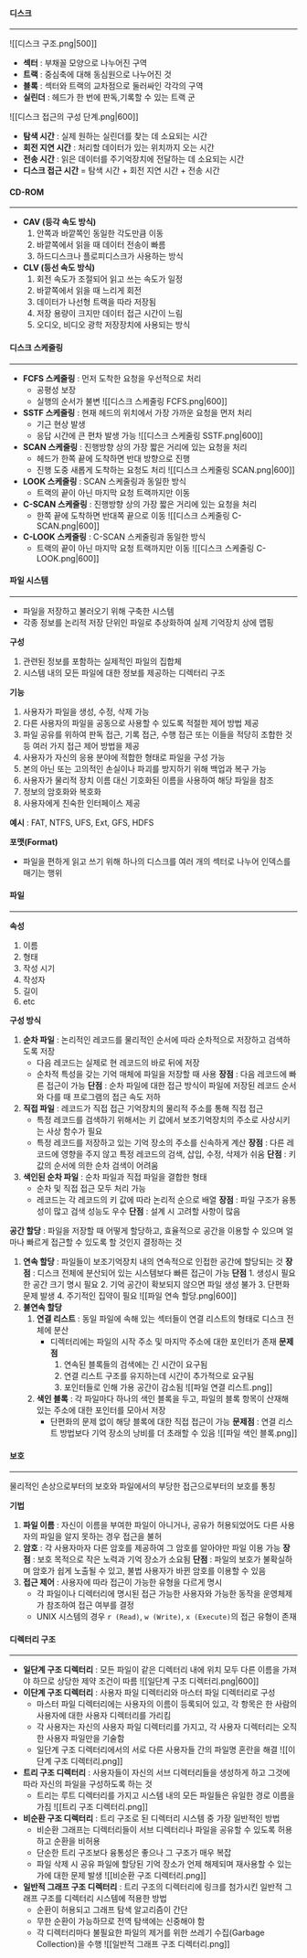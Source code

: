 #### 디스크
---
![[디스크 구조.png|500]]
- **섹터** : 부채꼴 모양으로 나누어진 구역
- **트랙** : 중심축에 대해 동심원으로 나누어진 것
- **블록** : 섹터와 트랙의 교차점으로 둘러싸인 각각의 구역
- **실린더** : 헤드가 한 번에 판독,기록할 수 있는 트랙 군

![[디스크 접근의 구성 단계.png|600]]
- **탐색 시간** : 실제 원하는 실린더를 찾는 데 소요되는 시간
- **회전 지연 시간** : 처리할 데이터가 있는 위치까지 오는 시간
- **전송 시간** : 읽은 데이터를 주기억장치에 전달하는 데 소요되는 시간
- **디스크 접근 시간** = 탐색 시간 + 회전 지연 시간 + 전송 시간

#### CD-ROM
---
- **CAV (등각 속도 방식)**
	1. 안쪽과 바깥쪽인 동일한 각도만큼 이동
	2. 바깥쪽에서 읽을 때 데이터 전송이 빠름
	3. 하드디스크나 플로피디스크가 사용하는 방식
- **CLV (등선 속도 방식)**
	1. 회전 속도가 조절되어 읽고 쓰는 속도가 일정
	2. 바깥쪽에서 읽을 때 느리게 회전
	3. 데이터가 나선형 트랙을 따라 저장됨
	4. 저장 용량이 크지만 데이터 접근 시간이 느림
	5. 오디오, 비디오 광학 저장장치에 사용되는 방식

#### 디스크 스케줄링
---
- **FCFS 스케줄링** : 먼저 도착한 요청을 우선적으로 처리
	- 공평성 보장
	- 실행의 순서가 불변
	![[디스크 스케줄링 FCFS.png|600]]
- **SSTF 스케줄링** : 현재 헤드의 위치에서 가장 가까운 요청을 먼저 처리
	- 기근 현상 발생
	- 응답 시간에 큰 편차 발생 가능
	![[디스크 스케줄링 SSTF.png|600]]
- **SCAN 스케줄링** : 진행방향 상의 가장 짧은 거리에 있는 요청을 처리
	- 헤드가 한쪽 끝에 도착하면 반대 방향으로 진행
	- 진행 도중 새롭게 도착하는 요청도 처리
	![[디스크 스케줄링 SCAN.png|600]]
- **LOOK 스케줄링** : SCAN 스케줄링과 동일한 방식
	- 트랙의 끝이 아닌 마지막 요청 트랙까지만 이동
- **C-SCAN 스케줄링** : 진행방향 상의 가장 짧은 거리에 있는 요청을 처리
	- 한쪽 끝에 도착하면 반대쪽 끝으로 이동
	![[디스크 스케줄링 C-SCAN.png|600]]
- **C-LOOK 스케줄링** : C-SCAN 스케줄링과 동일한 방식
	- 트랙의 끝이 아닌 마지막 요청 트랙까지만 이동
	![[디스크 스케줄링 C-LOOK.png|600]]

#### 파일 시스템
---
- 파일을 저장하고 불러오기 위해 구축한 시스템
- 각종 정보를 논리적 저장 단위인 파일로 추상화하여 실제 기억장치 상에 맵핑

**구성**
1. 관련된 정보를 포함하는 실제적인 파일의 집합체
2. 시스템 내의 모든 파일에 대한 정보를 제공하는 디렉터리 구조

**기능**
1. 사용자가 파일을 생성, 수정, 삭제 가능
2. 다른 사용자의 파일을 공동으로 사용할 수 있도록 적절한 제어 방법 제공
3. 파일 공유를 위하여 판독 접근, 기록 접근, 수행 접근 또는 이들을 적당히 조합한 것 등 여러 가지 접근 제어 방법을 제공
4. 사용자가 자신의 응용 분야에 적합한 형태로 파일을 구성 가능
5. 본의 아닌 또는 고의적인 손실이나 파괴를 방지하기 위해 백업과 복구 가능
6. 사용자가 물리적 장치 이름 대신 기호화된 이름을 사용하여 해당 파일을 참조
7. 정보의 암호화와 복호화
8. 사용자에게 친숙한 인터페이스 제공

**예시** : FAT, NTFS, UFS, Ext, GFS, HDFS

**포맷(Format)**
- 파일을 편하게 읽고 쓰기 위해 하나의 디스크를 여러 개의 섹터로 나누어 인덱스를 매기는 행위

#### 파일
---
**속성**
1. 이름
2. 형태
3. 작성 시기
4. 작성자
5. 길이
6. etc

**구성 방식**
1. **순차 파일** : 논리적인 레코드를 물리적인 순서에 따라 순차적으로 저장하고 검색하도록 저장
	- 다음 레코드는 실제로 현 레코드의 바로 뒤에 저장
	- 순차적 특성을 갖는 기억 매체에 파일을 저장할 때 사용
	**장점** : 다음 레코드에 빠른 접근이 가능
	**단점** : 순차 파일에 대한 접근 방식이 파일에 저장된 레코드 순서와 다를 때 프로그램의 접근 속도 저하
2. **직접 파일** : 레코드가 직접 접근 기억장치의 물리적 주소를 통해 직접 접근
	- 특정 레코드를 검색하기 위해서는 키 값에서 보조기억장치의 주소로 사상시키는 사상 함수가 필요
	- 특정 레코드를 저장하고 있는 기억 장소의 주소를 신속하게 계산
	**장점** : 다른 레코드에 영향을 주지 않고 특정 레코드의 검색, 삽입, 수정, 삭제가 쉬움
	**단점** : 키 값의 순서에 의한 순차 검색이 어려움
3. **색인된 순차 파일** : 순차 파일과 직접 파일을 결합한 형태
	- 순차 및 직접 접근 모두 처리 가능
	- 레코드는 각 레코드의 키 값에 따라 논리적 순으로 배열
	**장점** : 파일 구조가 융통성이 많고 검색 성능도 우수
	**단점** : 설계 시 고려할 사항이 많음

**공간 할당** : 파일을 저장할 때 어떻게 할당하고, 효율적으로 공간을 이용할 수 있으며 얼마나 빠르게 접근할 수 있도록 할 것인지 결정하는 것
1. **연속 할당** : 파일들이 보조기억장치 내의 연속적으로 인접한 공간에 할당되는 것
	**장점** : 디스크 전체에 분산되어 있는 시스템보다 빠른 접근이 가능
	**단점**
		1. 생성시 필요한 공간 크기 명시 필요
		2. 기억 공간이 확보되지 않으면 파일 생성 불가
		3. 단편화 문제 발생
		4. 주기적인 집약이 필요
	![[파일 연속 할당.png|600]]
2. **불연속 할당**
	1. **연결 리스트** : 동일 파일에 속해 있는 섹터들이 연결 리스트의 형태로 디스크 전체에 분산
		- 디렉터리에는 파일의 시작 주소 및 마지막 주소에 대한 포인터가 존재
		**문제점**
			1. 연속된 블록들의 검색에는 긴 시간이 요구됨
			2. 연결 리스트 구조를 유지하는데 시간이 추가적으로 요구됨
			3. 포인터들로 인해 가용 공간이 감소됨
		![[파일 연결 리스트.png]]
	2. **색인 블록** : 각 파일마다 하나의 색인 블록을 두고, 파일의 블록 항목이 산재해 있는 주소에 대한 포인터를 모아서 저장
		- 단편화의 문제 없이 해당 블록에 대한 직접 접근이 가능
		**문제점** : 연결 리스트 방법보다 기억 장소의 낭비를 더 초래할 수 있음
		![[파일 색인 블록.png]]

#### 보호
---
물리적인 손상으로부터의 보호와 파일에서의 부당한 접근으로부터의 보호를 통칭

**기법**
1. **파일 이름** : 자신이 이름을 부여한 파일이 아니거나, 공유가 허용되었어도 다른 사용자의 파일을 알지 못하는 경우 접근을 불허
2. **암호** : 각 사용자마자 다른 암호를 제공하여 그 암호를 알아야만 파일 이용 가능
	**장점** : 보호 목적으로 작은 노력과 기억 장소가 소요됨
	**단점** : 파일의 보호가 불확실하며 암호가 쉽게 노출될 수 있고, 불법 사용자가 바뀐 암호를 이용할 수 있음
3. **접근 제어** : 사용자에 따라 접근이 가능한 유형을 다르게 명시
	- 각 파일이나 디렉터리에 명시된 접근 가능한 사용자와 가능한 동작을 운영체제가 참조하여 접근 여부를 결정
	- UNIX 시스템의 경우 `r (Read)`, `w (Write)`, `x (Execute)`의 접근 유형이 존재

#### 디렉터리 구조
---
- **일단계 구조 디렉터리** : 모든 파일이 같은 디렉터리 내에 위치
	모두 다른 이름을 가져야 하므로 상당한 제약 조건이 따름
	![[일단계 구조 디렉터리.png|600]]
- **이단계 구조 디렉터리** : 사용자 파일 디렉터리와 마스터 파일 디렉터리로 구성
	- 마스터 파일 디렉터리에는 사용자의 이름이 등록되어 있고, 각 항목은 한 사람의 사용자에 대한 사용자 디렉터리를 가리킴
	- 각 사용자는 자신의 사용자 파일 디렉터리를 가지고, 각 사용자 디렉터리는 오직 한 사용자 파일만을 기술함
	- 일단계 구조 디렉터리에서의 서로 다른 사용자들 간의 파일명 혼란을 해결
	![[이단계 구조 디렉터리.png]]
- **트리 구조 디렉터리** : 사용자들이 자신의 서브 디렉터리들을 생성하게 하고 그것에 따라 자신의 파일을 구성하도록 하는 것
	- 트리는 루트 디렉터리를 가지고 시스템 내의 모든 파일들은 유일한 경로 이름을 가짐
	![[트리 구조 디렉터리.png]]
- **비순환 구조 디렉터리** : 트리 구조로 된 디렉터리 시스템 중 가장 일반적인 방법
	- 비순환 그래프는 디렉터리들이 서브 디렉터리나 파일을 공유할 수 있도록 허용하고 순환을 비허용
	- 단순한 트리 구조보다 융통성은 좋으나 그 구조가 매우 복잡
	- 파일 삭제 시 공유 파일에 할당된 기억 장소가 언제 해제되며 재사용할 수 있는가에 대한 문제 발생
	![[비순환 구조 디렉터리.png]]
- **일반적 그래프 구조 디렉터리** : 트리 구조의 디렉터리에 링크를 첨가시킨 일반적 그래프 구조를 디렉터리 시스템에 적용한 방법
	- 순환이 허용되고 그래프 탐색 알고리즘이 간단
	- 무한 순환이 가능하므로 전역 탐색에는 신중해야 함
	- 각 디렉터리마다 불필요한 파일의 제거를 위한 쓰레기 수집(Garbage Collection)을 수행
	![[일반적 그래프 구조 디렉터리.png]]